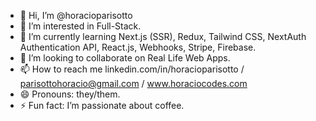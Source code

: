 - 👋 Hi, I’m @horacioparisotto
- 👀 I’m interested in Full-Stack.
- 🌱 I’m currently learning Next.js (SSR), Redux, Tailwind CSS, NextAuth Authentication API, React.js, Webhooks, Stripe, Firebase.
- 💞️ I’m looking to collaborate on Real Life Web Apps.
- 📫 How to reach me linkedin.com/in/horacioparisotto / parisottohoracio@gmail.com / www.horaciocodes.com 
- 😄 Pronouns: they/them.
- ⚡ Fun fact: I’m passionate about coffee.
